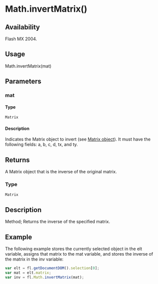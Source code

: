 # Math.invertMatrix()

## Availability

Flash MX 2004.

## Usage

Math.invertMatrix(mat)

## Parameters

### **mat**

#### Type

```typescript
Matrix
```

#### Description

Indicates the Matrix object to invert (see [Matrix object](../Matrix_object/Matrix_summary.md)). It must have the following fields: a, b, c, d, tx, and ty.

## Returns

A Matrix object that is the inverse of the original matrix.

### Type

```typescript
Matrix
```

## Description

Method; Returns the inverse of the specified matrix.

## Example

The following example stores the currently selected object in the elt variable, assigns that matrix to the mat variable, and stores the inverse of the matrix in the inv variable:

```javascript
var elt = fl.getDocumentDOM().selection[0];
var mat = elt.matrix;
var inv = fl.Math.invertMatrix(mat);
```
